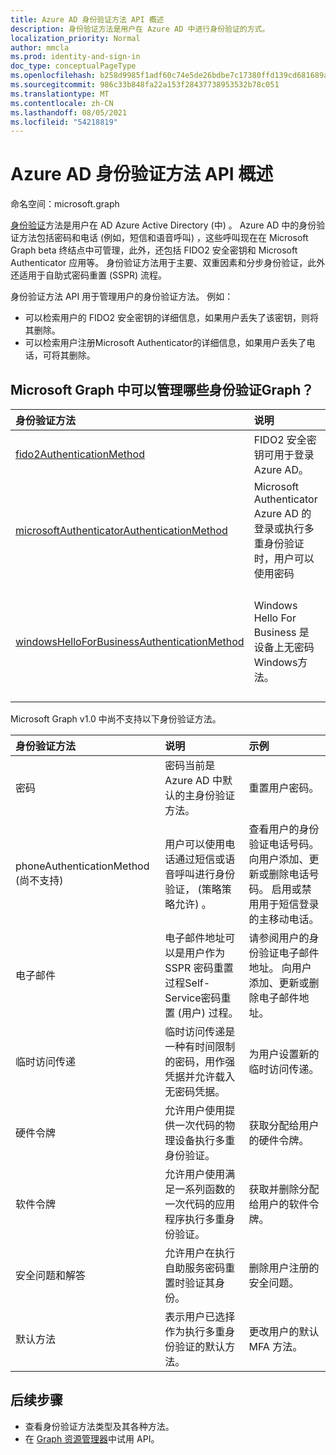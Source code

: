 ```yaml
---
title: Azure AD 身份验证方法 API 概述
description: 身份验证方法是用户在 Azure AD 中进行身份验证的方式。
localization_priority: Normal
author: mmcla
ms.prod: identity-and-sign-in
doc_type: conceptualPageType
ms.openlocfilehash: b258d9985f1adf60c74e5de26bdbe7c17380ffd139cd681689a9c9f82a3f4393
ms.sourcegitcommit: 986c33b848fa22a153f28437738953532b78c051
ms.translationtype: MT
ms.contentlocale: zh-CN
ms.lasthandoff: 08/05/2021
ms.locfileid: "54218819"
---
```

# <a name="azure-ad-authentication-methods-api-overview"></a>Azure AD 身份验证方法 API 概述

命名空间：microsoft.graph

[身份验证](/azure/active-directory/authentication/concept-authentication-methods)方法是用户在 AD Azure Active Directory (中) 。 Azure AD 中的身份验证方法包括密码和电话 (例如，短信和语音呼叫) ，这些呼叫现在在 Microsoft Graph beta 终结点中可管理，此外，还包括 FIDO2 安全密钥和 Microsoft Authenticator 应用等。 身份验证方法用于主要、双重因素和分步身份验证，此外还适用于自助式密码重置 (SSPR) 流程。

身份验证方法 API 用于管理用户的身份验证方法。 例如：

* 可以检索用户的 FIDO2 安全密钥的详细信息，如果用户丢失了该密钥，则将其删除。
* 可以检索用户注册Microsoft Authenticator的详细信息，如果用户丢失了电话，可将其删除。

## <a name="what-authentication-methods-can-be-managed-in-microsoft-graph"></a>Microsoft Graph 中可以管理哪些身份验证Graph？

|身份验证方法       | 说明 |示例     |
|:---------------------------|:------------|:------------|
|[fido2AuthenticationMethod](fido2authenticationmethod.md)|FIDO2 安全密钥可用于登录 Azure AD。|删除丢失的 FIDO2 安全密钥。|
|[microsoftAuthenticatorAuthenticationMethod](microsoftauthenticatorauthenticationmethod.md)|Microsoft Authenticator Azure AD 的登录或执行多重身份验证时，用户可以使用密码|删除Microsoft Authenticator身份验证方法。|
|[windowsHelloForBusinessAuthenticationMethod](windowsHelloForBusinessAuthenticationMethod.md)|Windows Hello For Business 是设备上无密码Windows方法。|请参阅用户已启用适用于Windows Hello登录的设备。 删除Windows Hello企业凭据。|

Microsoft Graph v1.0 中尚不支持以下身份验证方法。

|身份验证方法       | 说明 |示例     |
|:---------------------------|:------------|:------------|
|密码 | 密码当前是 Azure AD 中默认的主身份验证方法。|重置用户密码。|
|phoneAuthenticationMethod (尚不支持)  |用户可以使用电话通过短信或语音呼叫进行身份验证， ([](/azure/active-directory/authentication/concept-authentication-methods#phone-options)策略策略允许) 。|查看用户的身份验证电话号码。 向用户添加、更新或删除电话号码。 启用或禁用用于短信登录的主移动电话。|
|电子邮件 |电子邮件地址可以是用户作为 SSPR 密码重置过程Self-Service密码重置 (用户) 过程。|请参阅用户的身份验证电子邮件地址。 向用户添加、更新或删除电子邮件地址。|
|临时访问传递 |临时访问传递是一种有时间限制的密码，用作强凭据并允许载入无密码凭据。 | 为用户设置新的临时访问传递。|
|硬件令牌 | 允许用户使用提供一次代码的物理设备执行多重身份验证。 | 获取分配给用户的硬件令牌。|
|软件令牌 | 允许用户使用满足一系列函数的一次代码的应用程序执行多重身份验证。 | 获取并删除分配给用户的软件令牌。|
|安全问题和解答 | 允许用户在执行自助服务密码重置时验证其身份。 |删除用户注册的安全问题。|
|默认方法 | 表示用户已选择作为执行多重身份验证的默认方法。| 更改用户的默认 MFA 方法。|

## <a name="next-steps"></a>后续步骤

* 查看身份验证方法类型及其各种方法。
* 在 [Graph 资源管理器](https://developer.microsoft.com/graph/graph-explorer)中试用 API。
